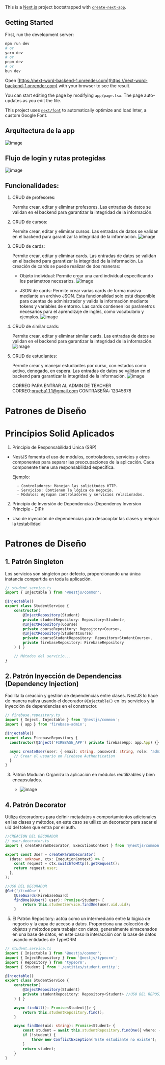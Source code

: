 This is a [Next.js](https://nextjs.org/) project bootstrapped with [`create-next-app`](https://github.com/vercel/next.js/tree/canary/packages/create-next-app).

## Getting Started

First, run the development server:

```bash
npm run dev
# or
yarn dev
# or
pnpm dev
# or
bun dev
```

Open [https://next-word-backend-1.onrender.com](https://next-word-backend-1.onrender.com) with your browser to see the result.

You can start editing the page by modifying `app/page.tsx`. The page auto-updates as you edit the file.

This project uses [`next/font`](https://nextjs.org/docs/basic-features/font-optimization) to automatically optimize and load Inter, a custom Google Font.

## Arquitectura de la app
![image](https://github.com/thonyDeveloperSoftware77/next-word-web/assets/122832433/1a6ec43e-2ec1-4ac6-bc5a-7da659d21c0a)

## Flujo  de login y rutas protegidas
![image](https://github.com/thonyDeveloperSoftware77/next-word-web/assets/122832433/8d51e225-3625-4fa9-b194-9171a7a10cb5)

## Funcionalidades:
1. CRUD de profesores:

    Permite crear, editar y eliminar profesores.
    Las entradas de datos se validan en el backend para garantizar la integridad de la información.

2. CRUD de cursos:

    Permite crear, editar y eliminar cursos.
    Las entradas de datos se validan en el backend para garantizar la integridad de la información.
   ![image](https://github.com/thonyDeveloperSoftware77/next-word-web/assets/122832433/d84dec5c-aecc-4d24-b277-c5b45d43b3b0)


4. CRUD de cards:

    Permite crear, editar y eliminar cards.
    Las entradas de datos se validan en el backend para garantizar la integridad de la información.
    La creación de cards se puede realizar de dos maneras:
    - Objeto individual: Permite crear una card individual especificando los parámetros necesarios.
      ![image](https://github.com/thonyDeveloperSoftware77/next-word-web/assets/122832433/2058e6ca-2bac-4760-8da5-1774e5df096a)

    - JSON de cards: Permite crear varias cards de forma masiva mediante un archivo JSON. Esta funcionalidad solo está disponible para cuentas de administrador y valida la información mediante tokens y variables de entorno.
    Las cards contienen los parámetros necesarios para el aprendizaje de inglés, como vocabulario y ejemplos.
![image](https://github.com/thonyDeveloperSoftware77/next-word-web/assets/122832433/8987d45a-ac8d-4dbd-b7ad-ade08db4bf9c)


5. CRUD de similar cards:

    Permite crear, editar y eliminar similar cards.
    Las entradas de datos se validan en el backend para garantizar la integridad de la información.
   ![image](https://github.com/thonyDeveloperSoftware77/next-word-web/assets/122832433/1f5635a0-b49f-43b6-b1d6-fe35e2fe12c6)


6. CRUD de estudiantes:

    Permite crear y manejar estudiantes por curso, con estados como activo, denegado, en espera.
    Las entradas de datos se validan en el backend para garantizar la integridad de la información.
   ![image](https://github.com/thonyDeveloperSoftware77/next-word-web/assets/122832433/d04126d2-6fae-4fb6-92a1-39f2c9bd2682)


   CORREO PARA ENTRAR AL ADMIN DE TEACHER
   CORREO:prueba1.1.1@gmail.com
   CONTRASEÑA: 12345678




# Patrones de Diseño
# Principios Solid Aplicados

1. Principio de Responsabilidad Única (SRP)
- NestJS fomenta el uso de módulos, controladores, servicios y otros componentes para separar las preocupaciones de la aplicación. Cada componente tiene una responsabilidad específica.

     Ejemplo:

        - Controladores: Manejan las solicitudes HTTP.
        - Servicios: Contienen la lógica de negocio.
        - Módulos: Agrupan controladores y servicios relacionados.


2. Principio de Inversión de Dependencias (Dependency Inversion Principle - DIP): 
- Uso de inyección de dependencias para desacoplar las clases y mejorar la testabilidad

# Patrones de Diseño

## 1. Patrón Singleton
Los servicios son singleton por defecto, proporcionando una única instancia compartida en toda la aplicación.

```typescript
// student.service.ts
import { Injectable } from '@nestjs/common';

@Injectable()
export class StudentService {
    constructor(
        @InjectRepository(Student)
        private studentRepository: Repository<Student>,
        @InjectRepository(Course)
        private courseRepository: Repository<Course>,
        @InjectRepository(StudentCourse)
        private courseStudentRepository: Repository<StudentCourse>,
        private firebaseRepository: FirebaseRepository
    ) { }

    // Métodos del servicio...
}
```

## 2. Patrón Inyección de Dependencias (Dependency Injection)
Facilita la creación y gestión de dependencias entre clases. NestJS lo hace de manera nativa usando el decorador `@Injectable()` en los servicios y la inyección de dependencias en el constructor.

```typescript
// firebase.repository.ts
import { Inject, Injectable } from '@nestjs/common';
import { app } from 'firebase-admin';

@Injectable()
export class FirebaseRepository {
  constructor(@Inject('FIREBASE_APP') private firebaseApp: app.App) {}

  async createUser(user: { email: string, password: string, role: 'admin' | 'teacher' | 'student' }) {
    // Crear el usuario en Firebase Authentication
  }
}
```

3. Patrón Modular: Organiza la aplicación en módulos reutilizables y bien encapsulados.

   
   - ![image](https://github.com/user-attachments/assets/5f6ec9e1-8612-4053-bd6d-b07bd3d78850)


## 4. Patrón Decorator
Utiliza decoradores para definir metadatos y comportamientos adicionales en las clases y métodos, en este caso se utilizo un decorador para sacar el uid del token que entra por el auth.

```typescript
//CREACION DEL DECORADOR
// user.decorator.ts
import { createParamDecorator, ExecutionContext } from '@nestjs/common';

export const User = createParamDecorator(
  (data: unknown, ctx: ExecutionContext) => {
    const request = ctx.switchToHttp().getRequest();
    return request.user;
  },
);

//USO DEL DECORADOR
@Get('/findOne')
    @UseGuards(FirebaseGuard)
    findOne(@User() user): Promise<Student> {
        return this.studentService.findOne(user.uid.uid);
    }
```

5. El Patrón Repository: actúa como un intermediario entre la lógica de negocio y la capa de acceso a datos. Proporciona una colección de objetos y métodos para trabajar con datos, generalmente almacenados en una base de datos, en este caso la interacción con la base de datos usando entidades de TypeORM
```typescript
// student.service.ts
import { Injectable } from '@nestjs/common';
import { InjectRepository } from '@nestjs/typeorm';
import { Repository } from 'typeorm';
import { Student } from './entities/student.entity';

@Injectable()
export class StudentService {
    constructor(
        @InjectRepository(Student)
        private studentRepository: Repository<Student> //USO DEL REPOSITORY
    ) { }

    async findAll(): Promise<Student[]> {
        return this.studentRepository.find();
    }

    async findOne(uid: string): Promise<Student> {
        const student = await this.studentRepository.findOne({ where: { uid } });
        if (!student) {
            throw new ConflictException('Este estudiante no existe');
        }
        return student;
    }
}
```


   
   
